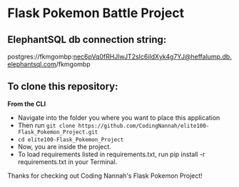 # Flask Pokemon Battle Project

## ElephantSQL db connection string:
postgres://fkmgombp:nec6pVq0fRHJlwJT2sIc6ildXyk4g7YJ@heffalump.db.elephantsql.com/fkmgombp

## To clone this repository:
**From the CLI**
* Navigate into the folder you where you want to place this application
* Then run `git clone https://github.com/CodingNannah/elite100-Flask_Pokemon_Project.git`
* `cd elite100-Flask_Pokemon_Project`
* Now, you are inside the project.
* To load requirements listed in requirements.txt, run pip install -r requirements.txt in your Terminal.

Thanks for checking out Coding Nannah's Flask Pokemon Project!